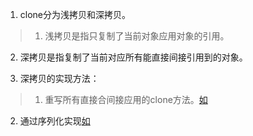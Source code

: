 1. clone分为浅拷贝和深拷贝。    
  >1. 浅拷贝是指只复制了当前对象应用对象的引用。   
  2. 深拷贝是指复制了当前对应所有能直接间接引用到的对象。 
  
1. 深拷贝的实现方法：     
  >1. 重写所有直接合间接应用的clone方法。[如](https://blog.csdn.net/zhangjg_blog/article/details/18369201)
  2. 通过序列化实现[如](https://blog.csdn.net/caoxiaohong1005/article/details/78704890)
